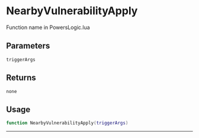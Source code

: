 # NearbyVulnerabilityApply
Function name in PowersLogic.lua
## Parameters
`triggerArgs`
## Returns
`none`
## Usage
```lua
function NearbyVulnerabilityApply(triggerArgs)
```
---
